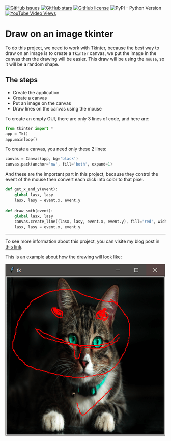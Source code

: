 [![GitHub issues](https://img.shields.io/github/issues/amine0110/draw-on-an-image-tkinter)](https://github.com/amine0110/draw-on-an-image-tkinter/issues) [![GitHub stars](https://img.shields.io/github/stars/amine0110/draw-on-an-image-tkinter)](https://github.com/amine0110/draw-on-an-image-tkinter/stargazers) [![GitHub license](https://img.shields.io/github/license/amine0110/draw-on-an-image-tkinter)](https://github.com/amine0110/draw-on-an-image-tkinter) ![PyPI - Python Version](https://img.shields.io/pypi/pyversions/tk) [![YouTube Video Views](https://img.shields.io/youtube/views/4ehHuDDH-uc?style=social)](https://www.youtube.com/watch?v=4ehHuDDH-uc)
# Draw on an image tkinter
To do this project, we need to work with Tkinter, because the best way to draw on an image is to create a `Tkinter` canvas, we put the image in the canvas then the drawing will be easier.
This draw will be using the `mouse`, so it will be a random shape.

## The steps
- Create the application
- Create a canvas
- Put an image on the canvas
- Draw lines on the canvas using the mouse

To create an empty GUI, there are only 3 lines of code, and here are:

```Python
from tkinter import *
app = Tk()
app.mainloop()
```

To create a canvas, you need only these 2 lines:
```Python
canvas = Canvas(app, bg='black')
canvas.pack(anchor='nw', fill='both', expand=1)
```

And these are the important part in this project, because they control the event of the mouse then convert each click into color to that pixel.
```Python
def get_x_and_y(event):
    global lasx, lasy
    lasx, lasy = event.x, event.y

def draw_smth(event):
    global lasx, lasy
    canvas.create_line((lasx, lasy, event.x, event.y), fill='red', width=2)
    lasx, lasy = event.x, event.y
```

----------------------------------------------
To see more information about this project, you can visite my blog post in [this link](https://pycad.co/how-to-draw-on-an-image/).


This is an example about how the drawing will look like:


![image](https://github.com/amine0110/draw-on-an-image-tkinter/blob/main/example.png)

